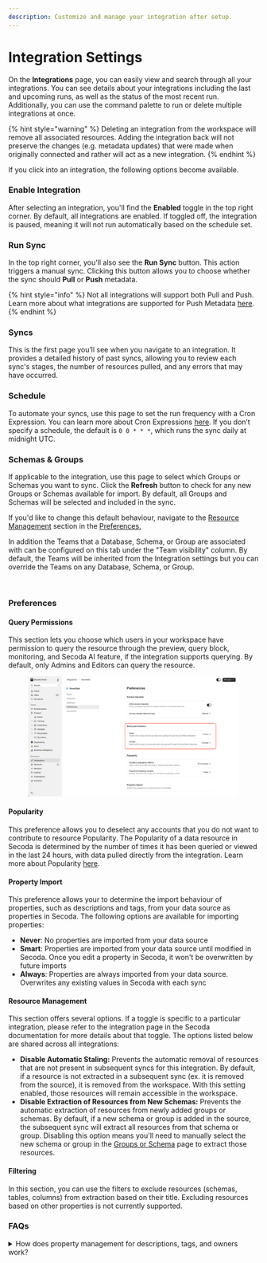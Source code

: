```yaml
---
description: Customize and manage your integration after setup.
---
```


# Integration Settings

On the **Integrations** page, you can easily view and search through all your integrations. You can see details about your integrations including the last and upcoming runs, as well as the status of the most recent run. Additionally, you can use the command palette to run or delete multiple integrations at once.

{% hint style="warning" %}
Deleting an integration from the workspace will remove all associated resources. Adding the integration back will not preserve the changes (e.g. metadata updates) that were made when originally connected and rather will act as a new integration.
{% endhint %}

If you click into an integration, the following options become available.

### Enable Integration

After selecting an integration, you'll find the **Enabled** toggle in the top right corner. By default, all integrations are enabled. If toggled off, the integration is paused, meaning it will not run automatically based on the schedule set.

### Run Sync

In the top right corner, you'll also see the **Run Sync** button. This action triggers a manual sync. Clicking this button allows you to choose whether the sync should **Pull** or **Push** metadata.

{% hint style="info" %}
Not all integrations will support both Pull and Push. Learn more about what integrations are supported for Push Metadata [here](push-metadata-to-source.md).
{% endhint %}

### Syncs

This is the first page you’ll see when you navigate to an integration. It provides a detailed history of past syncs, allowing you to review each sync's stages, the number of resources pulled, and any errors that may have occurred.

### Schedule

To automate your syncs, use this page to set the run frequency with a Cron Expression. You can learn more about Cron Expressions [here](https://crontab.guru/). If you don’t specify a schedule, the default is `0 0 * * *`, which runs the sync daily at midnight UTC.

### Schemas & Groups

If applicable to the integration, use this page to select which Groups or Schemas you want to sync. Click the **Refresh** button to check for any new Groups or Schemas available for import. By default, all Groups and Schemas will be selected and included in the sync.

If you'd like to change this default behaviour, navigate to the [Resource Management](integration-settings.md#resource-management) section in the [Preferences.](integration-settings.md#preferences)

In addition the Teams that a Database, Schema, or Group are associated with can be configured on this tab under the "Team visibility" column. By default, the Teams will be inherited from the Integration settings but you can override the Teams on any Database, Schema, or Group.

<figure><img src="https://secoda-public-media-assets.s3.amazonaws.com/fccf81f7-f9b1-443f-9e3a-41301152545b.png" alt=""><figcaption></figcaption></figure>

### Preferences

#### Query Permissions

This section lets you choose which users in your workspace have permission to query the resource through the preview, query block, monitoring, and Secoda AI feature, if the integration supports querying. By default, only Admins and Editors can query the resource.

<figure><img src="../.gitbook/assets/image (1) (1).png" alt=""><figcaption></figcaption></figure>

#### Popularity

This preference allows you to deselect any accounts that you do not want to contribute to resource Popularity. The Popularity of a data resource in Secoda is determined by the number of times it has been queried or viewed in the last 24 hours, with data pulled directly from the integration. Learn more about Popularity [here](../features/popularity.md).

#### Property Import

This preference allows your to determine the import behaviour of properties, such as descriptions and tags, from your data source as properties in Secoda. The following options are available for importing properties:

* **Never**: No properties are imported from your data source
* **Smart**: Properties are imported from your data source until modified in Secoda. Once you edit a property in Secoda, it won't be overwritten by future imports
* **Always**: Properties are always imported from your data source. Overwrites any existing values in Secoda with each sync

#### Resource Management

This section offers several options. If a toggle is specific to a particular integration, please refer to the integration page in the Secoda documentation for more details about that toggle. The options listed below are shared across all integrations:

* **Disable Automatic Staling:** Prevents the automatic removal of resources that are not present in subsequent syncs for this integration. By default, if a resource is not extracted in a subsequent sync (ex. it is removed from the source), it is removed from the workspace. With this setting enabled, those resources will remain accessible in the workspace.
* **Disable Extraction of Resources from New Schemas:** Prevents the automatic extraction of resources from newly added groups or schemas. By default, if a new schema or group is added in the source, the subsequent sync will extract all resources from that schema or group. Disabling this option means you'll need to manually select the new schema or group in the [Groups or Schema](integration-settings.md#groups-or-schemas) page to extract those resources.

#### Filtering

In this section, you can use the filters to exclude resources (schemas, tables, columns) from extraction based on their title. Excluding resources based on other properties is not currently supported.

### FAQs

<details>

<summary>How does property management for descriptions, tags, and owners work?</summary>

Secoda uses change tracking to determine the source of truth for properties like descriptions, owners, and tags.

The source property is used when:

* Property is empty in Secoda
* Property hasn't been modified by users in Secoda
* Source provides new data

User modifications are preserved in Secoda when:

* Users have manually edited the property in Secoda

Additional cases:

* First sync: Source data populates all empty properties
* Empty source values: Don't overwrite existing Secoda data
* Compliance integrations (e.g., Cyera, and Dataplex): Tags are appended rather than replaced

The system prioritizes preserving user curation while allowing source systems to populate and update unmodified properties.

</details>
